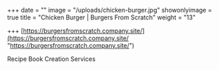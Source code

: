 +++
date = ""
image = "/uploads/chicken-burger.jpg"
showonlyimage = true
title = "Chicken Burger | Burgers From Scratch"
weight = "13"

+++
[https://burgersfromscratch.company.site/](https://burgersfromscratch.company.site/ "https://burgersfromscratch.company.site/")

Recipe Book Creation Services